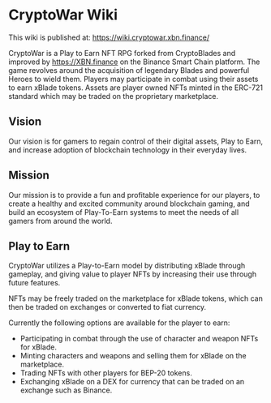 # CryptoWar Wiki

This wiki is published at: https://wiki.cryptowar.xbn.finance/

CryptoWar is a Play to Earn NFT RPG forked from CryptoBlades and improved by https://XBN.finance on the Binance Smart Chain platform. The game revolves around the acquisition of legendary Blades and powerful Heroes to wield them. Players may participate in combat using their assets to earn xBlade tokens. Assets are player owned NFTs minted in the ERC-721 standard which may be traded on the proprietary marketplace.

## Vision

Our vision is for gamers to regain control of their digital assets, Play to Earn, and increase adoption of blockchain technology in their everyday lives.

## Mission

Our mission is to provide a fun and profitable experience for our players, to create a healthy and excited community around blockchain gaming, and build an ecosystem of Play-To-Earn systems to meet the needs of all gamers from around the world.

## Play to Earn

CryptoWar utilizes a Play-to-Earn model by distributing xBlade through gameplay, and giving value to player NFTs by increasing their use through future features.

NFTs may be freely traded on the marketplace for xBlade tokens, which can then be traded on exchanges or converted to fiat currency.

Currently the following options are available for the player to earn:

* Participating in combat through the use of character and weapon NFTs for xBlade.
* Minting characters and weapons and selling them for xBlade on the marketplace.
* Trading NFTs with other players for BEP-20 tokens.
* Exchanging xBlade on a DEX for currency that can be traded on an exchange such as Binance.

